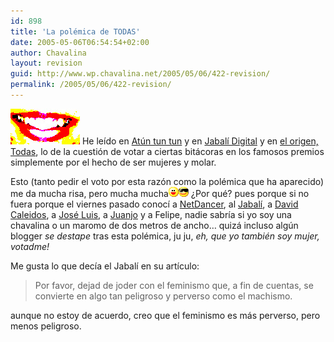 ```yaml
---
id: 898
title: 'La polémica de TODAS'
date: 2005-05-06T06:54:54+02:00
author: Chavalina
layout: revision
guid: http://www.wp.chavalina.net/2005/05/06/422-revision/
permalink: /2005/05/06/422-revision/
---
```

<img class="imgizqda" src="/imagenes/fotos/lips.jpg" alt="Je" /> He leído en <a href="http://manuls.bitacoras.com/?p=486" target="_blank">At&uacute;n tun tun</a> y en <a href="http://diariodeunjabali.com/archivos/categorias/blogosfera/la_paridad_mal_entendida.html" target="_blank">Jabalí Digital</a> y en <a href="http://www.faq-mac.com/bitacoras/todas/?p=174#comment-159" target="_blank">el origen, Todas</a>, lo de la cuestión de votar a ciertas bitácoras en los famosos premios simplemente por el hecho de ser mujeres y molar.

Esto (tanto pedir el voto por esta razón como la polémica que ha aparecido) me da mucha risa, pero mucha mucha![emo](/imagenes/emoticonos/risa.gif)![gafas](/imagenes/emoticonos/gafas.gif) &iquest;Por qué? pues porque si no fuera porque el viernes pasado conocí a <a href="http://www.netdancerplanet.info" target="_blank">NetDancer</a>, al <a href="http://www.diariodeunjabali.com" target="_blank">Jabalí</a>, a <a href="http://www.caleidos.org/" target="_blank">David Caleidos</a>, a <a href="http://www.ecuaderno.com/" target="_blank">José Luis</a>, a <a href="http://blackshell.usebox.net" target="_blank">Juanjo</a> y a Felipe, nadie sabría si yo soy una chavalina o un maromo de dos metros de ancho… quizá incluso alg&uacute;n blogger _se destape_ tras esta polémica, ju ju, _eh, que yo también soy mujer, votadme!_

Me gusta lo que decía el Jabalí en su artículo: 

> Por favor, dejad de joder con el feminismo que, a fin de cuentas, se convierte en algo tan peligroso y perverso como el machismo.

aunque no estoy de acuerdo, creo que el feminismo es más perverso, pero menos peligroso.